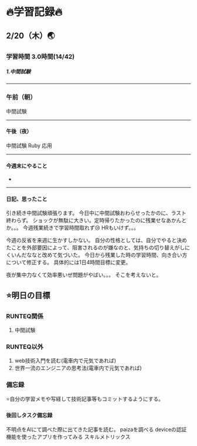 # 🔥学習記録🔥
## 2/20（木）🌏
### 学習時間  3.0時間(14/42)
##### 1.中間試験

***
### 午前（朝）
中間試験



***
#### 午後（夜）
中間試験
Ruby 応用
***
#### 今週末にやること
-

***
#### 日記、思ったこと
引き続き中間試験頑張ります。
今日中に中間試験おわらせったかのに、ラスト終わらず。
ショックが無駄に大きい。定時帰りたかったのに残業せなあかんとか。。。
今週残業続きで学習時間取れず😢
HRもいけず。。。

今週の反省を来週に生かすしかない。
自分の性格としては、自分でやると決めたことを外部要因によって、阻害されるのが嫌なのと、気持ちの切り替えがしにくいんだななと改めて気づいた。
今日から残業した時の学習時間、向き合い方について修正する。
具体的には1日4時間目標に変更。

夜が集中力なくて効率悪いぜ問題がやばい。。。
そこを考えないと。

## ⭐️明日の目標
### RUNTEQ関係
1. 中間試験

### RUNTEQ以外
1. web技術入門を読む(電車内で元気であれば)
2. 世界一流のエンジニアの思考法(電車内で元気であれば)
### 備忘録
⭐️自分の学習メモや写経して技術記事等もコミットするようにする。

#### 後回しタスク備忘録
不明点をAIにて調べた際に出てきた記事を読む。
paizaを調べる
deviceの認証機能を使ったアプリを作ってみる
スキルメトリックス